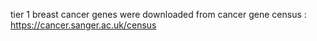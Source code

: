 tier 1 breast cancer genes were downloaded from cancer gene census :
https://cancer.sanger.ac.uk/census
